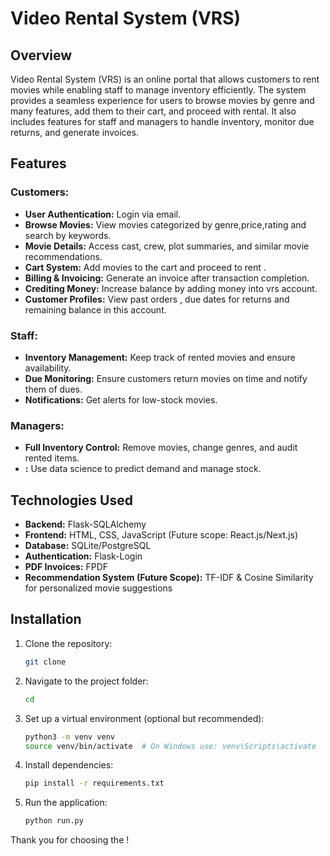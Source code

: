 # Video Rental System (VRS)

## Overview
Video Rental System (VRS) is an online portal that allows customers to rent  movies while enabling staff to manage inventory efficiently. The system provides a seamless experience for users to browse movies by genre and many features, add them to their cart, and proceed with rental. It also includes features for staff and managers to handle inventory, monitor due returns, and generate invoices.

## Features
### Customers:
- **User Authentication:** Login via  email.
- **Browse Movies:** View movies categorized by genre,price,rating and search by keywords.
- **Movie Details:** Access cast, crew, plot summaries, and similar movie recommendations.
- **Cart System:** Add movies to the cart and proceed to rent .
- **Billing & Invoicing:** Generate an invoice after transaction completion.
- **Crediting Money:** Increase balance by adding money into vrs account.
- **Customer Profiles:** View past orders , due dates for returns and remaining balance in this account.

### Staff:
- **Inventory Management:** Keep track of rented movies and ensure availability.
- **Due Monitoring:** Ensure customers return movies on time and notify them of dues.
- **Notifications:** Get alerts for low-stock movies.

### Managers:
- **Full Inventory Control:** Remove movies, change genres, and audit rented items.
- **:** Use data science to predict demand and manage stock.

## Technologies Used
- **Backend:** Flask-SQLAlchemy
- **Frontend:** HTML, CSS, JavaScript (Future scope: React.js/Next.js)
- **Database:** SQLite/PostgreSQL
- **Authentication:** Flask-Login
- **PDF Invoices:** FPDF
- **Recommendation System (Future Scope):** TF-IDF & Cosine Similarity for personalized movie suggestions

## Installation
1. Clone the repository:
   ```sh
   git clone 
   ```
2. Navigate to the project folder:
   ```sh
   cd 
   ```
3. Set up a virtual environment (optional but recommended):
   ```sh
   python3 -m venv venv
   source venv/bin/activate  # On Windows use: venv\Scripts\activate
   ```
4. Install dependencies:
   ```sh
   pip install -r requirements.txt
   ```
5. Run the application:
   ```sh
   python run.py
   ```

Thank you for choosing the   !

